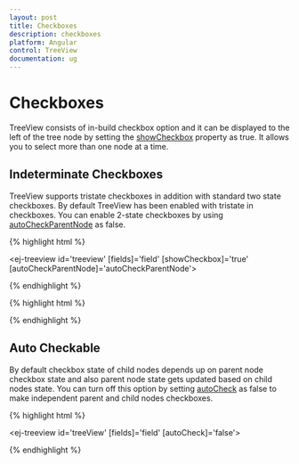 ```yaml
---
layout: post
title: Checkboxes
description: checkboxes
platform: Angular
control: TreeView
documentation: ug
---
```


# Checkboxes

TreeView consists of in-build checkbox option and it can be displayed to the left of the tree node by setting the [showCheckbox](http://help.syncfusion.com/api/js/ejtreeview#members:showcheckbox) property as true. It allows you to select more than one node at a time. 

## Indeterminate Checkboxes

TreeView supports tristate checkboxes in addition with standard two state checkboxes. By default TreeView has been enabled with tristate in checkboxes. You can enable 2-state checkboxes by using [autoCheckParentNode](http://help.syncfusion.com/api/js/ejtreeview#members:autocheckparentnode) as false.

 {% highlight html %} 
 
<ej-treeview id='treeview' [fields]='field' [showCheckbox]='true' [autoCheckParentNode]='autoCheckParentNode'>
</ej-treeview>

  {% endhighlight %}

{% highlight html %}  

<script>

import { Component } from '@angular/core';
import { TreeViewComponent } from '@syncfusion/ej2-ng-navigations';

@Component({
    selector: 'app-container',
    templateUrl: 'app/components/treeview/treeview.component.html'',
})
export class AppComponent {
    constructor() {
    }
      //define the data source
   public Data:Object[] = [
        { id: 1, name: 'Discover Music', hasChild: true, expanded: true },
        { id: 2, pid: 1, name: 'Hot Singles', selected: true },
        { id: 3, pid: 1, name: 'Rising Artists', selected: true },
        { id: 4, pid: 1, name: 'Live Music', selected: true },
        { id: 6, pid: 1, name: 'Best of 2013 So Far' },
        { id: 7, name: 'Sales and Events', hasChild: true, expanded: true },
        { id: 8, pid: 7, name: '100 Albums - $5 Each' },
        { id: 9, pid: 7, name: 'Hip-Hop and R&B Sale' },
        { id: 10, pid: 7, name: 'CD Deals' },
        { id: 11, name: 'Categories', hasChild: true },
        { id: 12, pid: 11, name: 'Songs' },
        { id: 13, pid: 11, name: 'Bestselling Albums' },
        { id: 14, pid: 11, name: 'New Releases' },
        { id: 15, pid: 11, name: 'Bestselling Songs' },
        { id: 16, name: 'MP3 Albums', hasChild: true },
        { id: 17, pid: 16, name: 'Rock' },
        { id: 18, pid: 16, name: 'Gospel' },
        { id: 19, pid: 16, name: 'Latin Music' },
        { id: 20, pid: 16, name: 'Jazz' },
        { id: 21, name: 'More in Music', hasChild: true },
        { id: 22, pid: 21, name: 'Music Trade-In' },
        { id: 23, pid: 21, name: 'Redeem a Gift Card' },
        { id: 24, pid: 21, name: 'Band T-Shirts' },
        { id: 25, pid: 21, name: 'Mobile MVC' }];
    
    public field:Object = { id: 'id', parentId: 'pid', text: 'name', hasChild: 'hasChild', dataSource: this.Data, expanded: 'expanded', selected: 'selected'};
    public autoCheckParentNode: boolean = false;
}

</script>

 {% endhighlight %}


## Auto Checkable

By default checkbox state of child nodes depends up on parent node checkbox state and also parent node state gets updated based on child nodes state. You can turn off this option by setting [autoCheck](http://help.syncfusion.com/api/js/ejtreeview#members:autocheck) as false to make independent parent and child nodes checkboxes.


 {% highlight html %} 
 
 <ej-treeview id='treeView' [fields]='field' [autoCheck]='false'></ej-treeview>

  {% endhighlight %}



